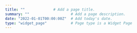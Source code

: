 ```yaml
---
title: ""             # Add a page title.
summary: ""                   # Add a page description.
date: "2022-01-01T00:00:00Z"  # Add today's date.
type: "widget_page"           # Page type is a Widget Page
---
```

